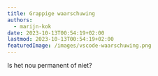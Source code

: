 ```yaml
---
title: Grappige waarschuwing
authors:
  - marijn-kok
date: 2023-10-13T00:54:19+02:00
lastmod: 2023-10-13T00:54:19+02:00
featuredImage: /images/vscode-waarschuwing.png
---
```

Is het nou permanent of niet?
